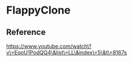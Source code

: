 # FlappyClone
## Reference
https://www.youtube.com/watch\?v\=EqoU1PodQQ4\&list\=LL\&index\=5\&t\=8167s
